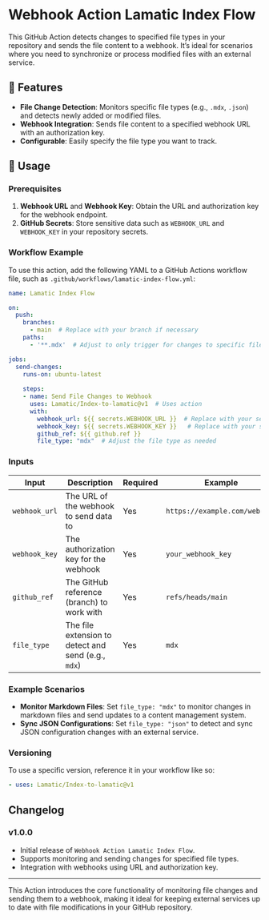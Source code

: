 # Webhook Action Lamatic Index Flow

This GitHub Action detects changes to specified file types in your repository and sends the file content to a webhook. It’s ideal for scenarios where you need to synchronize or process modified files with an external service.

## 📌 Features

- **File Change Detection**: Monitors specific file types (e.g., `.mdx`, `.json`) and detects newly added or modified files.
- **Webhook Integration**: Sends file content to a specified webhook URL with an authorization key.
- **Configurable**: Easily specify the file type you want to track.

## 🚀 Usage

### Prerequisites

1. **Webhook URL** and **Webhook Key**: Obtain the URL and authorization key for the webhook endpoint.
2. **GitHub Secrets**: Store sensitive data such as `WEBHOOK_URL` and `WEBHOOK_KEY` in your repository secrets.

### Workflow Example

To use this action, add the following YAML to a GitHub Actions workflow file, such as `.github/workflows/lamatic-index-flow.yml`:

```yaml
name: Lamatic Index Flow

on:
  push:
    branches:
      - main  # Replace with your branch if necessary
    paths: 
      - '**.mdx'  # Adjust to only trigger for changes to specific file types

jobs:
  send-changes:
    runs-on: ubuntu-latest
    
    steps:
    - name: Send File Changes to Webhook
      uses: Lamatic/Index-to-lamatic@v1  # Uses action
      with:
        webhook_url: ${{ secrets.WEBHOOK_URL }}  # Replace with your secret
        webhook_key: ${{ secrets.WEBHOOK_KEY }}   # Replace with your secret
        github_ref: ${{ github.ref }}
        file_type: "mdx"  # Adjust the file type as needed
```

### Inputs

| Input         | Description                                          | Required | Example                      |
|---------------|------------------------------------------------------|----------|------------------------------|
| `webhook_url` | The URL of the webhook to send data to               | Yes      | `https://example.com/webhook`|
| `webhook_key` | The authorization key for the webhook                | Yes      | `your_webhook_key`           |
| `github_ref`  | The GitHub reference (branch) to work with           | Yes      | `refs/heads/main`            |
| `file_type`   | The file extension to detect and send (e.g., `mdx`)  | Yes      | `mdx`                        |

### Example Scenarios

- **Monitor Markdown Files**: Set `file_type: "mdx"` to monitor changes in markdown files and send updates to a content management system.
- **Sync JSON Configurations**: Set `file_type: "json"` to detect and sync JSON configuration changes with an external service.

### Versioning

To use a specific version, reference it in your workflow like so:

```yaml
- uses: Lamatic/Index-to-lamatic@v1
```

## Changelog

### v1.0.0

- Initial release of `Webhook Action Lamatic Index Flow`.
- Supports monitoring and sending changes for specified file types.
- Integration with webhooks using URL and authorization key.

---

This Action introduces the core functionality of monitoring file changes and sending them to a webhook, making it ideal for keeping external services up to date with file modifications in your GitHub repository.
